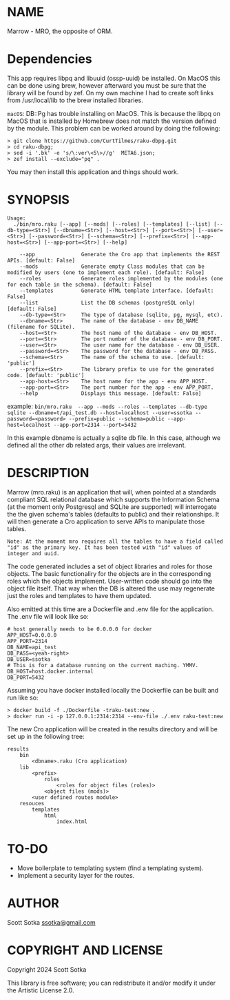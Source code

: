 NAME
====

Marrow - MRO, the opposite of ORM.

Dependencies
============
This app requires libpq and libuuid (ossp-uuid) be installed. On MacOS this can be done using brew, however afterward you must be sure that the library will be found by zef. On my own machine I had to create soft links from /usr/local/lib to the brew installed libraries.

`macOS`: DB::Pg has trouble installing on MacOS. This is because the libpq on MacOS that is installed by Homebrew does not match the version defined by the module. This problem can be worked around by doing the following:

```
> git clone https://github.com/CurtTilmes/raku-dbpg.git
> cd raku-dbpg;
> sed -i '.bk' -e 's/\:ver\<5\>//g'  META6.json;
> zef install --exclude="pq" .
```

You may then install this application and things should work.

SYNOPSIS
========

```
Usage:
  ./bin/mro.raku [--app] [--mods] [--roles] [--templates] [--list] [--db-type=<Str>] [--dbname=<Str>] [--host=<Str>] [--port=<Str>] [--user=<Str>] [--password=<Str>] [--schema=<Str>] [--prefix=<Str>] [--app-host=<Str>] [--app-port=<Str>] [--help]
  
    --app               Generate the Cro app that implements the REST APIs. [default: False]
    --mods              Generate empty Class modules that can be modified by users (one to implement each role). [default: False]
    --roles             Generate roles implemented by the modules (one for each table in the schema). [default: False]
    --templates         Generate HTML template interface. [default: False]
    --list              List the DB schemas (postgreSQL only) [default: False]
    --db-type=<Str>     The type of database (sqlite, pg, mysql, etc).
    --dbname=<Str>      The name of the database - env DB_NAME (filename for SQLite).
    --host=<Str>        The host name of the database - env DB_HOST.
    --port=<Str>        The port number of the database - env DB_PORT.
    --user=<Str>        The user name for the database - env DB_USER.
    --password=<Str>    The password for the database - env DB_PASS.
    --schema=<Str>      The name of the schema to use. [default: 'public']
    --prefix=<Str>      The library prefix to use for the generated code. [default: 'public']
    --app-host=<Str>    The host name for the app - env APP_HOST.
    --app-port=<Str>    The port number for the app - env APP_PORT.
    --help              Displays this message. [default: False]
```

example:
```bin/mro.raku  --app --mods --roles --templates --db-type sqlite --dbname=t/api_test.db --host=localhost --user=ssotka --password=<password> --prefix=public --schema=public --app-host=localhost --app-port=2314 --port=5432```

In this example dbname is actually a sqlite db file. In this case, although we defined all the other db related args, their values are irrelevant.

DESCRIPTION
===========

Marrow (mro.raku) is an application that will, when pointed at a standards compliant SQL relational database which supports the Information Schema (at the moment only Postgresql and SQLite are supported) will interrogate the the given schema's tables (defaults to public) and their relationships. It will then generate a Cro application to serve APIs to manipulate those tables. 

```Note: At the moment mro requires all the tables to have a field called "id" as the primary key. It has been tested with "id" values of integer and uuid.```

The code generated includes a set of object libraries and roles for those objects. The basic functionaliry for the objects are in the corresponding roles which the objects implement. User-written code should go into the object file itself. That way when the DB is altered the use may regenerate just the roles and templates to have them updated.

Also emitted at this time are a Dockerfile and .env file for the application. The .env file will look like so:
```
# host generally needs to be 0.0.0.0 for docker
APP_HOST=0.0.0.0  
APP_PORT=2314
DB_NAME=api_test
DB_PASS=<yeah-right>
DB_USER=ssotka
# This is for a database running on the current maching. YMMV.
DB_HOST=host.docker.internal
DB_PORT=5432
```

Assuming you have docker installed locally the Dockerfile can be built and run like so:

```
> docker build -f ./Dockerfile -traku-test:new .
> docker run -i -p 127.0.0.1:2314:2314 --env-file ./.env raku-test:new
```

The new Cro application will be created in the results directory and will be set up in the following tree:

```
results
    bin
        <dbname>.raku (Cro application)
    lib
        <prefix>
            roles
                <roles for object files (roles)>
            <object files (mods)>
        <user defined routes module>
    resouces
        templates
            html
                index.html
```

TO-DO
=====
* Move boilerplate to templating system (find a templating system).
* Implement a security layer for the routes.
   


AUTHOR
======

Scott Sotka <ssotka@gmail.com>

COPYRIGHT AND LICENSE
=====================

Copyright 2024 Scott Sotka

This library is free software; you can redistribute it and/or modify it under the Artistic License 2.0.

